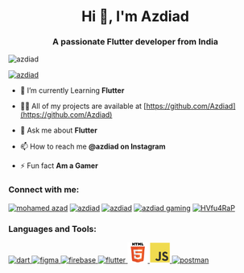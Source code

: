 
<h1 align="center">Hi 👋, I'm Azdiad</h1>
<h3 align="center">A passionate Flutter developer from India</h3>

<p align="left"> <img src="https://holopin.me/azdiad" alt="azdiad" /> </p>




<p align="left"> <a href="https://github.com/ryo-ma/github-profile-trophy"><img src="https://github-profile-trophy.vercel.app/?username=azdiad" alt="azdiad" /></a> </p>

- 🔭 I’m currently Learning **Flutter**


- 👨‍💻 All of my projects are available at [https://github.com/Azdiad](https://github.com/Azdiad)

- 💬 Ask me about **Flutter**

- 📫 How to reach me **@azdiad on Instagram**

- ⚡ Fun fact **Am a Gamer**

<h3 align="left">Connect with me:</h3>
<p align="left">
<a href="www.linkedin.com/in/mohamed-azad" target="blank"><img align="center" src="https://raw.githubusercontent.com/rahuldkjain/github-profile-readme-generator/master/src/images/icons/Social/linked-in-alt.svg" alt="mohamed azad" height="30" width="40" /></a>
<a href="https://stackoverflow.com/users/22087976/azdiad" target="blank"><img align="center" src="https://raw.githubusercontent.com/rahuldkjain/github-profile-readme-generator/master/src/images/icons/Social/stack-overflow.svg" alt="azdiad" height="30" width="40" /></a>
<a href="https://instagram.com/azdiad" target="blank"><img align="center" src="https://raw.githubusercontent.com/rahuldkjain/github-profile-readme-generator/master/src/images/icons/Social/instagram.svg" alt="azdiad" height="30" width="40" /></a>
<a href="https://www.youtube.com/c/azdiad gaming" target="blank"><img align="center" src="https://raw.githubusercontent.com/rahuldkjain/github-profile-readme-generator/master/src/images/icons/Social/youtube.svg" alt="azdiad gaming" height="30" width="40" /></a>
<a href="https://discord.gg/HVfu4RaP" target="blank"><img align="center" src="https://raw.githubusercontent.com/rahuldkjain/github-profile-readme-generator/master/src/images/icons/Social/discord.svg" alt="HVfu4RaP" height="30" width="40" /></a>
</p>

<h3 align="left">Languages and Tools:</h3>
<p align="left"> <a href="https://dart.dev" target="_blank" rel="noreferrer"> <img src="https://www.vectorlogo.zone/logos/dartlang/dartlang-icon.svg" alt="dart" width="40" height="40"/> </a> <a href="https://www.figma.com/" target="_blank" rel="noreferrer"> <img src="https://www.vectorlogo.zone/logos/figma/figma-icon.svg" alt="figma" width="40" height="40"/> </a> <a href="https://firebase.google.com/" target="_blank" rel="noreferrer"> <img src="https://www.vectorlogo.zone/logos/firebase/firebase-icon.svg" alt="firebase" width="40" height="40"/> </a> <a href="https://flutter.dev" target="_blank" rel="noreferrer"> <img src="https://www.vectorlogo.zone/logos/flutterio/flutterio-icon.svg" alt="flutter" width="40" height="40"/> </a> <a href="https://www.w3.org/html/" target="_blank" rel="noreferrer"> <img src="https://raw.githubusercontent.com/devicons/devicon/master/icons/html5/html5-original-wordmark.svg" alt="html5" width="40" height="40"/> </a> <a href="https://developer.mozilla.org/en-US/docs/Web/JavaScript" target="_blank" rel="noreferrer"> <img src="https://raw.githubusercontent.com/devicons/devicon/master/icons/javascript/javascript-original.svg" alt="javascript" width="40" height="40"/> </a> <a href="https://postman.com" target="_blank" rel="noreferrer"> <img src="https://www.vectorlogo.zone/logos/getpostman/getpostman-icon.svg" alt="postman" width="40" height="40"/> </a> </p>




